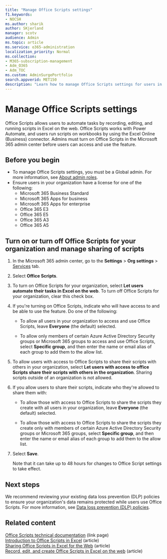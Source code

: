 ```yaml
---
title: "Manage Office Scripts settings"
f1.keywords:
- NOCSH
ms.author: sharik
author: SKjerland
manager: scotv
audience: Admin
ms.topic: article 
ms.service: o365-administration 
localization_priority: Normal
ms.collection:   
- M365-subscription-management
- Adm_O365
- Adm_TOC
ms.custom: AdminSurgePortfolio
search.appverid: MET150
description: "Learn how to manage Office Scripts settings for users in your organization."
---
```


# Manage Office Scripts settings

Office Scripts‎ allows users to automate tasks by recording, editing, and running scripts in ‎Excel‎ on the web. ‎Office Scripts‎ works with Power Automate, and users run scripts on workbooks by using the ‎Excel‎ Online (Business) connector. Admins must turn on Office Scripts in the Microsoft 365 admin center before users can access and use the feature.

## Before you begin

- To manage Office Scripts settings, you must be a Global admin. For more information, see [About admin roles](../add-users/about-admin-roles.md).
- Ensure users in your organization have a license for one of the following:
    - Microsoft 365 Business Standard
    - Microsoft 365 Apps for business
    - Microsoft 365 Apps for enterprise
    - Office 365 E3
    - Office 365 E5
    - Office 365 A3
    - Office 365 A5

## Turn on or turn off Office Scripts for your organization and manage sharing of scripts

1. In the Microsoft 365 admin center, go to the **Settings** \> **Org settings** \> <a href="https://go.microsoft.com/fwlink/p/?linkid=2053743" target="_blank">Services</a> tab.

2. Select **Office Scripts**.

3. To turn on Office Scripts for your organization, select **Let users automate their tasks in Excel on the web**. To turn off Office Scripts for your organization, clear this check box.

4. If you're turning on Office Scripts, indicate who will have access to and be able to use the feature. Do one of the following:

    - To allow all users in your organization to access and use Office Scripts, leave **Everyone** (the default) selected. 

    - To allow only members of certain Azure Active Directory Security groups or Microsoft 365 groups to access and use Office Scripts, select **Specific group**, and then enter the name or email alias of each group to add them to the allow list.

5. To allow users with access to Office Scripts to share their scripts with others in your organization, select **Let users with access to office Scripts share their scripts with others in the organization**. Sharing scripts outside of an organization is not allowed.
 
6. If you allow users to share their scripts, indicate who they're allowed to share them with:
    
    - To allow those with access to Office Scripts to share the scripts they create with all users in your organization, leave **Everyone** (the default) selected.

    - To allow those with access to Office Scripts to share the scripts they create only with members of certain Azure Active Directory Security groups or Microsoft 365 groups, select **Specific group**, and then enter the name or email alias of each group to add them to the allow list.

5. Select **Save**.

    Note that it can take up to 48 hours for changes to Office Script settings to take effect.

## Next steps

We recommend reviewing your existing data loss prevention (DLP) policies to ensure your organization's data remains protected while users use ‎Office Scripts‎. For more information, see [Data loss prevention (DLP) policies](/power-automate/prevent-data-loss).

## Related content

[Office Scripts technical documentation](/office/dev/scripts/) (link page)\
[Introduction to Office Scripts in Excel](https://support.microsoft.com/office/9fbe283d-adb8-4f13-a75b-a81c6baf163a) (article)\
[Sharing Office Scripts in Excel for the Web](https://support.microsoft.com/office/226eddbc-3a44-4540-acfe-fccda3d1122b) (article)\
[Record, edit, and create Office Scripts in Excel on the web](/office/dev/scripts/tutorials/excel-tutorial) (article)